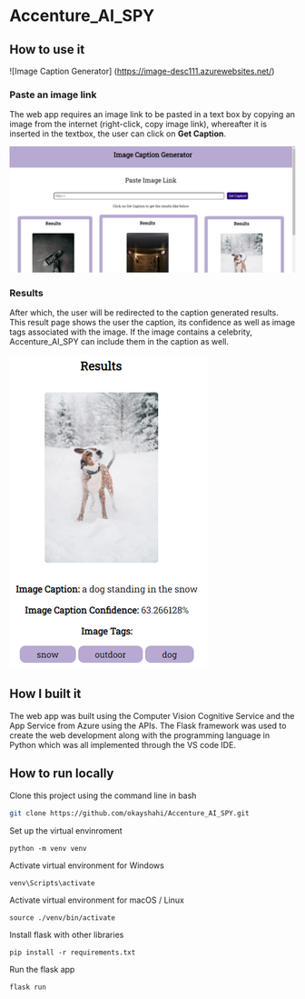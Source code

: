 # Accenture_AI_SPY
## How to use it
![Image Caption Generator] (https://image-desc111.azurewebsites.net/)
### Paste an image link

The web app requires an image link to be pasted in a text box by copying an image from the internet (right-click, copy image link), whereafter it is inserted in the textbox, the user can click on **Get Caption**. 

![alt text](https://github.com/okayshahi/Accenture_AI_SPY/blob/master/static/index%20image.png)

### Results 
After which, the user will be redirected to the caption generated results. This result page shows the user the caption, its confidence as well as image tags associated with the image. If the image contains a celebrity, Accenture_AI_SPY can include them in the caption as well.

![alt text](https://github.com/okayshahi/Accenture_AI_SPY/blob/master/static/Dog.png)

## How I built it
The web app was built using the Computer Vision Cognitive Service and the App Service from Azure using the APIs. The Flask framework was used to create the web development along with the programming language in Python which was all implemented through the VS code IDE.

## How to run locally
Clone this project using the command line in bash

```bash
git clone https://github.com/okayshahi/Accenture_AI_SPY.git
```
Set up the virtual envinroment

```
python -m venv venv
```

Activate virtual environment for Windows

```
venv\Scripts\activate
```

Activate virtual environment for macOS / Linux

```
source ./venv/bin/activate
```

Install flask with other libraries

```
pip install -r requirements.txt
```
Run the flask app

```
flask run
```


